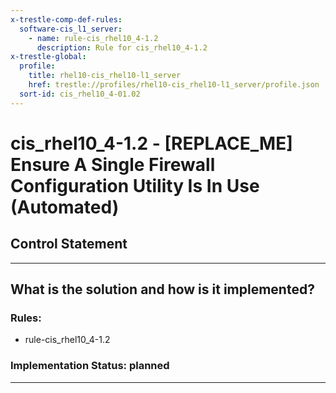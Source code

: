 ```yaml
---
x-trestle-comp-def-rules:
  software-cis_l1_server:
    - name: rule-cis_rhel10_4-1.2
      description: Rule for cis_rhel10_4-1.2
x-trestle-global:
  profile:
    title: rhel10-cis_rhel10-l1_server
    href: trestle://profiles/rhel10-cis_rhel10-l1_server/profile.json
  sort-id: cis_rhel10_4-01.02
---
```


# cis_rhel10_4-1.2 - \[REPLACE_ME\] Ensure A Single Firewall Configuration Utility Is In Use (Automated)

## Control Statement

______________________________________________________________________

## What is the solution and how is it implemented?

<!-- For implementation status enter one of: implemented, partial, planned, alternative, not-applicable -->

<!-- Note that the list of rules under ### Rules: is read-only and changes will not be captured after assembly to JSON -->

<!-- Add control implementation description here for control: cis_rhel10_4-1.2 -->

### Rules:

  - rule-cis_rhel10_4-1.2

### Implementation Status: planned

______________________________________________________________________
